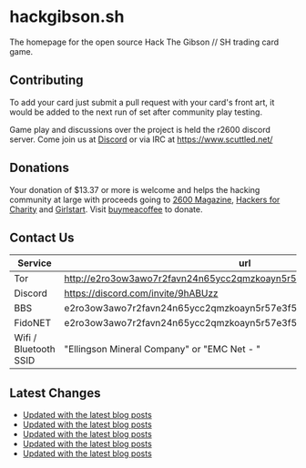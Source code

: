 # hackgibson.sh
The homepage for the open source Hack The Gibson // SH trading card game.


## Contributing

To add your card just submit a pull request with your card's front art, it would be added to the next run of set after community play testing.

Game play and discussions over the project is held the r2600 discord server. Come join us at [Discord](https://discord.com/invite/9hABUzz) or via IRC at https://www.scuttled.net/


## Donations

Your donation of $13.37 or more is welcome and helps the hacking community at large with proceeds going to [2600 Magazine](https://2600.com/), [Hackers for Charity](https://hackersforcharity.org) and [Girlstart](https://girlstart.org).  Visit [buymeacoffee](https://www.buymeacoffee.com/hackgibson.sh) to donate.


## Contact Us

Service | url
-|-
Tor | http://e2ro3ow3awo7r2favn24n65ycc2qmzkoayn5r57e3f56nvjwdcgg32ad.onion
Discord | https://discord.com/invite/9hABUzz
BBS | e2ro3ow3awo7r2favn24n65ycc2qmzkoayn5r57e3f56nvjwdcgg32ad.onion:23
FidoNET | e2ro3ow3awo7r2favn24n65ycc2qmzkoayn5r57e3f56nvjwdcgg32ad.onion:24554
Wifi / Bluetooth SSID | "Ellingson Mineral Company" or "EMC Net - <fidonet address>"

## Latest Changes
<!-- BLOG-POST-LIST:START -->
- [Updated with the latest blog posts](https://github.com/DFW2600/hackgibson.sh/commit/61626d866644d1d30d7013bd7311c2b94788a621)
- [Updated with the latest blog posts](https://github.com/DFW2600/hackgibson.sh/commit/83c54df50fcc61b48dc615df10b3d8e6060c8d7b)
- [Updated with the latest blog posts](https://github.com/DFW2600/hackgibson.sh/commit/59b4579d8580cfe781c6ae7a4ff82618b98e3094)
- [Updated with the latest blog posts](https://github.com/DFW2600/hackgibson.sh/commit/d10612f57e8fdda1bd0552308e5ac57d88be5703)
- [Updated with the latest blog posts](https://github.com/DFW2600/hackgibson.sh/commit/f382fa2c7d46fadd8430622abf4a9e542bbb6da0)
<!-- BLOG-POST-LIST:END -->
